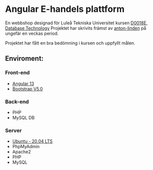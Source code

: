 # Angular E-handels plattform
En webbshop designad för Luleå Tekniska Universitet kursen [D0018E, Database Technology](https://www.ltu.se/edu/course/D00/D0018E/D0018E-Databasteknik-1.87206?kursView=kursplan&l=en)  Projektet har skrivits främst av [anton-linden](https://github.com/anton-linden) på ungefär en veckas period.

Projektet har fått en bra bedömning i kursen och uppfyllt målen.


## Enviroment:
### Front-end
* <a href="https://www.npmjs.com/package/@angular/cli/v/13.0.3" title="Angular 13">Angular 13</a>
* <a href="https://getbootstrap.com/docs/5.0/getting-started/download/" title="Bootstrap V5.0">Bootstrap V5.0</a>

### Back-end
* PHP
* MySQL DB

### Server
* <a href="https://releases.ubuntu.com/20.04/" title="Ubuntu - 20.04 LTS">Ubuntu - 20.04 LTS</a>
* PhpMyAdmin
* Apache2
* PHP
* MySQL
